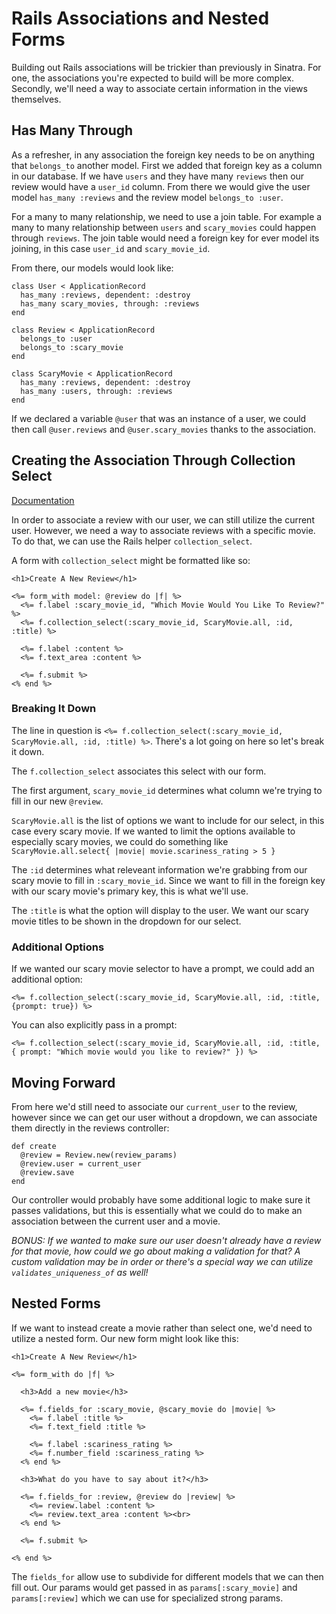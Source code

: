 # Rails Associations and Nested Forms

Building out Rails associations will be trickier than previously in Sinatra. For one, the associations you're expected to build will be more complex. Secondly, we'll need a way to associate certain information in the views themselves.

## Has Many Through

As a refresher, in any association the foreign key needs to be on anything that `belongs_to` another model. First we added that foreign key as a column in our database. If we have `users` and they have many `reviews` then our review would have a `user_id` column. From there we would give the user model `has_many :reviews` and the review model `belongs_to :user`.

For a many to many relationship, we need to use a join table. For example a many to many relationship between `users` and `scary_movies` could happen through `reviews`. The join table would need a foreign key for ever model its joining, in this case `user_id` and `scary_movie_id`.

From there, our models would look like:

```
class User < ApplicationRecord
  has_many :reviews, dependent: :destroy
  has_many scary_movies, through: :reviews
end

class Review < ApplicationRecord
  belongs_to :user
  belongs_to :scary_movie
end

class ScaryMovie < ApplicationRecord
  has_many :reviews, dependent: :destroy
  has_many :users, through: :reviews
end
```

If we declared a variable `@user` that was an instance of a user, we could then call `@user.reviews` and `@user.scary_movies` thanks to the association.

## Creating the Association Through Collection Select

[Documentation](https://apidock.com/rails/ActionView/Helpers/FormOptionsHelper/collection_select)

In order to associate a review with our user, we can still utilize the current user. However, we need a way to associate reviews with a specific movie. To do that, we can use the Rails helper `collection_select`.

A form with `collection_select` might be formatted like so:

```
<h1>Create A New Review</h1>

<%= form_with model: @review do |f| %>
  <%= f.label :scary_movie_id, "Which Movie Would You Like To Review?" %>
  <%= f.collection_select(:scary_movie_id, ScaryMovie.all, :id, :title) %>

  <%= f.label :content %>
  <%= f.text_area :content %>

  <%= f.submit %>
<% end %>
```

### Breaking It Down

The line in question is `<%= f.collection_select(:scary_movie_id, ScaryMovie.all, :id, :title) %>`. There's a lot going on here so let's break it down.

The `f.collection_select` associates this select with our form.

The first argument, `scary_movie_id` determines what column we're trying to fill in our new `@review`.

`ScaryMovie.all` is the list of options we want to include for our select, in this case every scary movie. If we wanted to limit the options available to especially scary movies, we could do something like `ScaryMovie.all.select{ |movie| movie.scariness_rating > 5 }`

The `:id` determines what releveant information we're grabbing from our scary movie to fill in `:scary_movie_id`. Since we want to fill in the foreign key with our scary movie's primary key, this is what we'll use.

The `:title` is what the option will display to the user. We want our scary movie titles to be shown in the dropdown for our select.

### Additional Options

If we wanted our scary movie selector to have a prompt, we could add an additional option:

`<%= f.collection_select(:scary_movie_id, ScaryMovie.all, :id, :title, {prompt: true}) %>`

You can also explicitly pass in a prompt:

`<%= f.collection_select(:scary_movie_id, ScaryMovie.all, :id, :title, { prompt: "Which movie would you like to review?" }) %>`

## Moving Forward

From here we'd still need to associate our `current_user` to the review, however since we can get our user without a dropdown, we can associate them directly in the reviews controller:

```
def create
  @review = Review.new(review_params)
  @review.user = current_user
  @review.save
end
```

Our controller would probably have some additional logic to make sure it passes validations, but this is essentially what we could do to make an association between the current user and a movie.

*BONUS: If we wanted to make sure our user doesn't already have a review for that movie, how could we go about making a validation for that? A custom validation may be in order or there's a special way we can utilize `validates_uniqueness_of` as well!*

## Nested Forms

If we want to instead create a movie rather than select one, we'd need to utilize a nested form. Our new form might look like this:

```
<h1>Create A New Review</h1>

<%= form_with do |f| %>

  <h3>Add a new movie</h3>

  <%= f.fields_for :scary_movie, @scary_movie do |movie| %>
    <%= f.label :title %>
    <%= f.text_field :title %>

    <%= f.label :scariness_rating %>
    <%= f.number_field :scariness_rating %>
  <% end %>

  <h3>What do you have to say about it?</h3>

  <%= f.fields_for :review, @review do |review| %>
    <%= review.label :content %>
    <%= review.text_area :content %><br>
  <% end %>

  <%= f.submit %>

<% end %>
```

The `fields_for` allow use to subdivide for different models that we can then fill out. Our params would get passed in as `params[:scary_movie]` and `params[:review]` which we can use for specialized strong params.
